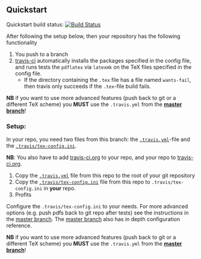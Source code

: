 ## Quickstart
Quickstart build status: [![Build Status](https://travis-ci.org/Strauman/travis-latexbuild.svg?branch=quickstart)](https://travis-ci.org/Strauman/travis-latexbuild)

After following the setup below, then your repository has the following functionality

1. You push to a branch
1. [travis-ci][travis] automatically installs the packages specified in the config file, and runs
    tests the `pdflatex` via `latexmk` on the TeX files specified in the config file.
   - If the directory containing the `.tex` file has a file named `wants-fail`, then travis only succeeds if the `.tex`-file build fails.

**NB** if you want to use more advanced features (push back to git or a different TeX scheme) you __MUST__ use the `.travis.yml`
from the **[master branch][master]**!

### Setup:

In your repo, you need two files from this branch: the [`.travis.yml`][.travis.yml]-file and the [`.travis/tex-config.ini`][tex-config.ini].

**NB**: You also have to add [travis-ci.org][travis] to your repo, and your repo to [travis-ci.org][travis].

1. Copy the [`.travis.yml`][.travis.yml] file from this repo to the root of your git repository
1. Copy the [`.travis/tex-config.ini`][tex-config.ini] file from this repo to `.travis/tex-config.ini` in **your** repo.
1. Profits

Configure the `.travis/tex-config.ini` to your needs. For more advanced options
(e.g. push pdfs back to git repo after tests) see the instructions in the [master branch][master].
The [master branch][master] also has in depth configuration reference.

**NB** if you want to use more advanced features (push back to git or a different TeX scheme) you __MUST__ use the `.travis.yml`
from the **[master branch][master]**!


[1]: https://github.com/Strauman/travis-latexbuild/tree/master
[master]: https://github.com/Strauman/travis-latexbuild/tree/master
[tex-config.ini]: https://github.com/Strauman/travis-latexbuild/blob/quickstart/quickstart/.travis/tex-config.ini
[.travis.yml]: https://github.com/Strauman/travis-latexbuild/blob/quickstart/quickstart/.travis.yml
[travis]: https://travis-ci.org
